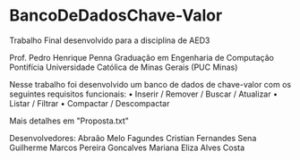 # BancoDeDadosChave-Valor
Trabalho Final desenvolvido para a disciplina de AED3

Prof. Pedro Henrique Penna
Graduação em Engenharia de Computação
Pontifícia Universidade Católica de Minas Gerais (PUC Minas)

Nesse trabalho foi desenvolvido um banco de dados de chave-valor com os seguintes
requisitos funcionais:
• Inserir / Remover / Buscar / Atualizar
• Listar / Filtrar 
• Compactar / Descompactar 

Mais detalhes em "Proposta.txt"

Desenvolvedores: 
Abraão Melo Fagundes
Cristian Fernandes Sena
Guilherme Marcos Pereira Goncalves
Mariana Eliza Alves Costa
